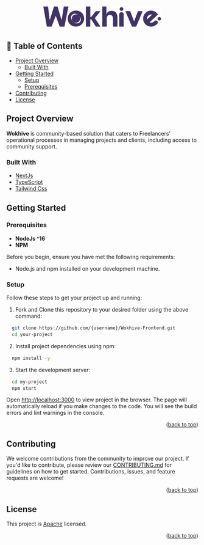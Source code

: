 <div align="center">
  <h1><img src="public/assets/images/logo.svg"  alt="logo"/></h1>
</div>
<a name="readme-top"></a>

<!-- TABLE OF CONTENTS -->

## 📗 Table of Contents

- [Project Overview](#project-overview)
  - [Built With](#built-with)
- [Getting Started](#getting-started)
  - [Setup](#setup)
  - [Prerequisites](#prerequisites)
- [Contributing](#contributing)
- [License](#license)

<!-- PROJECT DESCRIPTION -->

## Project Overview

**Wokhive** is community-based solution that caters to Freelancers’ operational processes in managing projects and clients, including access to community support.

### Built With

  <ul>
    <li><a href="https://nextjs.org/">NextJs</a></li>
    <li><a href="https://www.typescriptlang.org/">TypeScript</a></li>
    <li><a href="https://tailwindcss.com/">Tailwind Css</a></li>
  </ul>

<!-- GETTING STARTED -->

## Getting Started

### Prerequisites

- **NodeJs ^16**
- **NPM**

Before you begin, ensure you have met the following requirements:

- Node.js and npm installed on your development machine.

### Setup

Follow these steps to get your project up and running:

1. Fork and Clone this repository to your desired folder using the above command:

```sh
  git clone https://github.com/{username}/Wokhive-Frontend.git
  cd your-project
```

2. Install project dependencies using npm:

```sh
  npm install -y
```

3. Start the development server:

```sh
  cd my-project
  npm start
```

Open <a href="http://localhost:3000/">http://localhost:3000</a> to view project in the browser. The page will automatically reload if you make changes to the code. You will see the build errors and lint warnings in the console.

<p align="right">(<a href="#readme-top">back to top</a>)</p>

<!-- CONTRIBUTING -->

## Contributing

We welcome contributions from the community to improve our project. If you'd like to contribute, please review our [CONTRIBUTING.md](./CONTRIBUTING.md) for guidelines on how to get started.
Contributions, issues, and feature requests are welcome!

<p align="right">(<a href="#readme-top">back to top</a>)</p>

<!-- LICENSE -->

## License <a name="license"></a>

This project is [Apache](./LICENSE) licensed.

<p align="right">(<a href="#readme-top">back to top</a>)</p>
